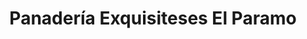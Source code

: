 ---
title: "Panadería Exquisiteses El Paramo"
url: /barcelona/panaderia-exquisiteses-el-paramo/
shop: panadería
---